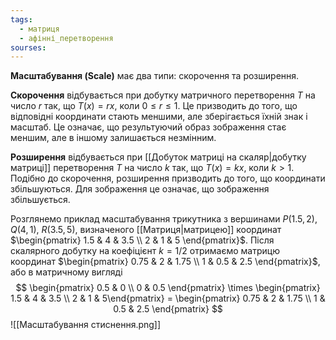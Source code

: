 ```yaml
---
tags:
  - матриця
  - афінні_перетворення
sourses:
---
```

**Масштабування (Scale)** має два типи: скорочення та розширення.

**Скорочення** відбувається при добутку матричного перетворення $T$ на число $r$ так, що $T(x)=rx$, коли $0≤r≤1$. Це призводить до того, що відповідні координати стають меншими, але зберігається їхній знак і масштаб. Це означає, що результуючий образ зображення стає меншим, але в іншому залишається незмінним.

**Розширення** відбувається при [[Добуток матриці на скаляр|добутку матриці]] перетворення $T$ на число $k$ так, що $T(x)=kx$, коли $k>1$. Подібно до скорочення, розширення призводить до того, що координати збільшуються. Для зображення це означає, що зображення збільшується.

Розглянемо приклад масштабування трикутника з вершинами $P(1.5,2)$, $Q(4,1)$, $R(3.5,5)$, визначеного [[Матриця|матрицею]] координат $\begin{pmatrix} 1.5 & 4 & 3.5 \\ 2 & 1 & 5 \end{pmatrix}$. Після скалярного добутку на коефіцієнт $k=1/2$ отримаємо матрицю координат $\begin{pmatrix} 0.75 & 2 & 1.75 \\ 1 & 0.5 & 2.5 \end{pmatrix}$, або в матричному вигляді 
$$
 \begin{pmatrix} 0.5 & 0 \\ 0 & 0.5 \end{pmatrix} \times \begin{pmatrix} 1.5 & 4 & 3.5 \\ 2 & 1 & 5\end{pmatrix} = \begin{pmatrix} 0.75 & 2 & 1.75 \\ 1 & 0.5 & 2.5 \end{pmatrix}
$$![[Масштабування стиснення.png]]

